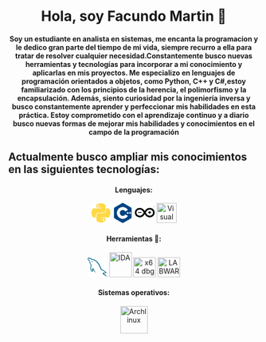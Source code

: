 <div id="header" align="center">
  <h1 align="center">Hola, soy Facundo Martin 👋</h1>
  <h4 align="center">Soy un estudiante en analista en sistemas, me encanta la programacion y le dedico gran parte del tiempo de mi vida, siempre recurro a ella para tratar de resolver cualquier necesidad.Constantemente busco nuevas herramientas y tecnologías para incorporar a mi conocimiento y aplicarlas en mis proyectos. Me especializo en lenguajes de programación orientados a objetos, como Python, C++ y C#,estoy familiarizado con los principios de la herencia, el polimorfismo y la encapsulación. Además, siento curiosidad por la ingeniería inversa y busco constantemente aprender y perfeccionar mis habilidades en esta práctica. Estoy comprometido con el aprendizaje continuo y a diario busco nuevas formas de mejorar mis habilidades y conocimientos en el campo de la programación</h4>
  
  <h2 align="left">Actualmente busco ampliar mis conocimientos en las siguientes tecnologías:</h2>
  <div id="div2" align="center">
    <h4>Lenguajes:</h4>
    <img src= "https://github.com/devicons/devicon/blob/master/icons/python/python-plain.svg" title= "Python" widht= "40" height= "40">
    <img src="https://github.com/devicons/devicon/blob/master/icons/cplusplus/cplusplus-plain.svg" title="C++" width="40" height="40">
    <img src="https://github.com/devicons/devicon/blob/master/icons/arduino/arduino-plain.svg" title="Arduino" width="40" height="40">
     <img src="https://uxwing.com/wp-content/themes/uxwing/download/file-and-folder-type/vb-file-icon.png" title="Visual Basic" width="40" height="40">
    <h4>Herramientas 🔧:</h4>
    <img src="https://github.com/devicons/devicon/blob/master/icons/mysql/mysql-plain.svg" title="MySql" width="40" height="40">
    <img src="https://i.ibb.co/Px9LcTq/IDA-fotor-bg-remover-20230605202953-2.png" title="IDA" width="45" height="50">
    <img src="https://i.ibb.co/pJK3rR0/j-P926-AXC-400x400-transformed.png" title="x64 dbg" width="45" height="40">
    <img src="https://www.labware.com/hs-fs/hubfs/_LabWare.com/Global/Logos/LabWare%20Corporate%20Logo%20White.png?width=250&height=143&name=LabWare%20Corporate%20Logo%20White.png" title="LABWARE LIMS" width="45" height="40"> 
    <h4>Sistemas operativos:</h4>
    <img src="https://i.ibb.co/GsKWyj3/pngwing-com.png" title="Archlinux" width="55" height="55">
  </div>
</div>




